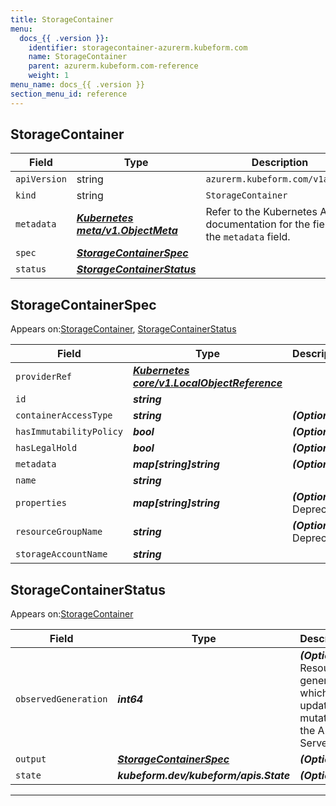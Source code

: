 ```yaml
---
title: StorageContainer
menu:
  docs_{{ .version }}:
    identifier: storagecontainer-azurerm.kubeform.com
    name: StorageContainer
    parent: azurerm.kubeform.com-reference
    weight: 1
menu_name: docs_{{ .version }}
section_menu_id: reference
---
```


## StorageContainer
| Field | Type | Description |
| ------ | ----- | ----------- |
| `apiVersion` | string | `azurerm.kubeform.com/v1alpha1` |
|    `kind` | string | `StorageContainer` |
| `metadata` | ***[Kubernetes meta/v1.ObjectMeta](https://kubernetes.io/docs/reference/generated/kubernetes-api/v1.13/#objectmeta-v1-meta)***|Refer to the Kubernetes API documentation for the fields of the `metadata` field.|
| `spec` | ***[StorageContainerSpec](#storagecontainerspec)***||
| `status` | ***[StorageContainerStatus](#storagecontainerstatus)***||
## StorageContainerSpec

Appears on:[StorageContainer](#storagecontainer), [StorageContainerStatus](#storagecontainerstatus)

| Field | Type | Description |
| ------ | ----- | ----------- |
| `providerRef` | ***[Kubernetes core/v1.LocalObjectReference](https://kubernetes.io/docs/reference/generated/kubernetes-api/v1.13/#localobjectreference-v1-core)***||
| `id` | ***string***||
| `containerAccessType` | ***string***| ***(Optional)*** |
| `hasImmutabilityPolicy` | ***bool***| ***(Optional)*** |
| `hasLegalHold` | ***bool***| ***(Optional)*** |
| `metadata` | ***map[string]string***| ***(Optional)*** |
| `name` | ***string***||
| `properties` | ***map[string]string***| ***(Optional)*** Deprecated|
| `resourceGroupName` | ***string***| ***(Optional)*** Deprecated|
| `storageAccountName` | ***string***||
## StorageContainerStatus

Appears on:[StorageContainer](#storagecontainer)

| Field | Type | Description |
| ------ | ----- | ----------- |
| `observedGeneration` | ***int64***| ***(Optional)*** Resource generation, which is updated on mutation by the API Server.|
| `output` | ***[StorageContainerSpec](#storagecontainerspec)***| ***(Optional)*** |
| `state` | ***kubeform.dev/kubeform/apis.State***| ***(Optional)*** |
---
